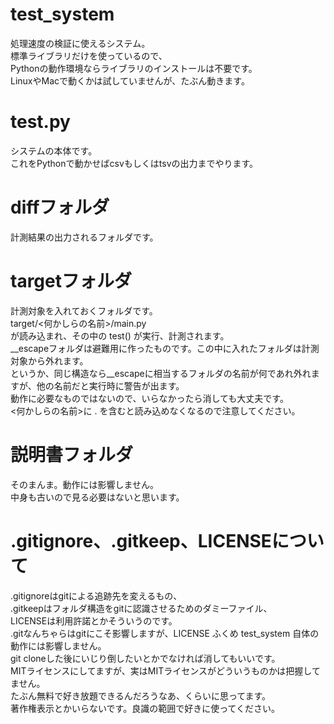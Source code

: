 # test_system
処理速度の検証に使えるシステム。  
標準ライブラリだけを使っているので、  
Pythonの動作環境ならライブラリのインストールは不要です。  
LinuxやMacで動くかは試していませんが、たぶん動きます。  

# test.py
システムの本体です。  
これをPythonで動かせばcsvもしくはtsvの出力までやります。

# diffフォルダ
計測結果の出力されるフォルダです。

# targetフォルダ
計測対象を入れておくフォルダです。  
target/<何かしらの名前>/main.py  
が読み込まれ、その中の test() が実行、計測されます。  
__escapeフォルダは避難用に作ったものです。この中に入れたフォルダは計測対象から外れます。  
というか、同じ構造なら__escapeに相当するフォルダの名前が何であれ外れますが、他の名前だと実行時に警告が出ます。  
動作に必要なものではないので、いらなかったら消しても大丈夫です。  
<何かしらの名前>に . を含むと読み込めなくなるので注意してください。

# 説明書フォルダ
そのまんま。動作には影響しません。  
中身も古いので見る必要はないと思います。

# .gitignore、.gitkeep、LICENSEについて
.gitignoreはgitによる追跡先を変えるもの、  
.gitkeepはフォルダ構造をgitに認識させるためのダミーファイル、  
LICENSEは利用許諾とかそういうのです。  
.gitなんちゃらはgitにこそ影響しますが、LICENSE ふくめ test_system 自体の動作には影響しません。  
git cloneした後にいじり倒したいとかでなければ消してもいいです。  
MITライセンスにしてますが、実はMITライセンスがどういうものかは把握してません。  
たぶん無料で好き放題できるんだろうなあ、くらいに思ってます。  
著作権表示とかいらないです。良識の範囲で好きに使ってください。
